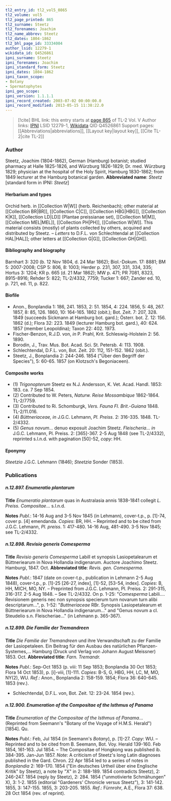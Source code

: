 ```yaml
---
tl2_entry_id: tl2_vol5_0865
tl2_volume: vol5
tl2_page_printed: 865
tl2_surname: Steetz
tl2_forenames: Joachim
tl2_name_abbrev: Steetz
tl2_dates: 1804-1862
tl2_bhl_page_id: 33334004
author_lsid: 12279-1
wikidata_id: Q4526861
ipni_surname: Steetz
ipni_forenames: Joachim
ipni_standard_form: Steetz
ipni_dates: 1804-1862
ipni_taxon_scope: 
- Botany
- Spermatophytes
ipni_geo_scope: 
ipni_version: 1.1.1.1
ipni_record_created: 2003-07-02 00:00:00.0
ipni_record_modified: 2013-05-15 11:38:22.0
---
```


> [!cite] BHL link: this entry starts at [page 865](https://www.biodiversitylibrary.org/page/33334004) of TL-2 Vol. V
> Author links: [IPNI](https://www.ipni.org/a/12279-1) LSID 12279-1, [Wikidata](https://www.wikidata.org/wiki/Q4526861) QID Q4526861
> Support pages: [[Abbreviations|abbreviations]], [[Layout key|layout key]], [[Cite TL-2|cite TL-2]]

### Author

Steetz, Joachim (1804-1862), German (Hamburg) botanist; studied pharmacy at Halle 1825-1826, and Würzburg 1826-1829; Dr. med. Würzburg 1829; physician at the hospital of the Holy Spirit, Hamburg 1830-1862; from 1849 lecturer at the Hamburg botanical garden. 
**Abbreviated name**: *Steetz* \[standard form in IPNI: *Steetz*\]

#### Herbarium and types

Orchid herb. in [[Collection W|W]] (herb. Reichenbach); other material at [[Collection BR|BR]], [[Collection C|C]], [[Collection HBG|HBG]], [[Collection K|K]], [[Collection LD|LD]] (Plantae preissianae set), [[Collection M|M]], [[Collection MEL|MEL]], [[Collection PH|PH]], [[Collection W|W]]. This material consists (mostly) of plants collected by others, acquired and distributed by Steetz. – *Letters* to D.F.L. von Schlechtendal at [[Collection HAL|HAL]]; other letters at [[Collection G|G]], [[Collection GH|GH]].

#### Bibliography and biography

Barnhart 3: 320 (b. 12 Nov 1804, d. 24 Mar 1862); Biol.-Dokum. 17: 8881; BM 5: 2007-2008; CSP 5: 806, 8: 1003; Herder p. 231, 307, 331, 334, 335; Hortus 3: 1204; KR p. 665 (d. 21 Mar 1862); MW p. 471; PR 7081, 8323, 8915-8916; Rehder 5: 822; TL-2/4332, 7759; Tucker 1: 667; Zander ed. 10, p. 721, ed. 11, p. 822.

#### Biofile

- Anon., Bonplandia 1: 186, 241. 1853, 2: 51. 1854, 4: 224. 1856, 5: 48, 267. 1857, 8: 85, 126. 1860, 10: 164-165. 1862 (obit.); Bot. Zeit. 7: 207, 328. 1849 (succeeds Sickmann at Hamburg bot. gard.); Österr. bot. Z. 12: 156. 1862 (d.); Flora 32: 223. 1849 (lecturer Hamburg bot. gard.), 40: 624. 1857 (member Leopoldina); Taxon 22: 402. 1973.
- Fischer-Benzon, R.J.D. von, *in* P. Prahl, Krit. Schleswig-Holstein 2: 56. 1890.
- Borodin, J., Trav. Mus. Bot. Acad. Sci. St. Petersb. 4: 113. 1908.
- Schlechtendal, D.F.L. von, Bot. Zeit. 20: 112, 151-152. 1862 (obit.).
- Steetz, J., Bonplandia 2: 244-246. 1854 ("Über den Begriff der Species"), 5: 60-65. 1857 (on Klotzsch's Begoniaceen).

#### Composite works

- (1) *Trigonopterum* Steetz ex N.J. Andersson, K. Vet. Acad. Handl. 1853: 183. ca. 7 Sep 1854.
- (2) Contributed to W. Peters, *Naturw. Reise Mossambique* 1862-1864. TL-2/7759.
- (3) Contributed to Ri. Schomburgk, *Vers. Fauna Fl. Brit*.-*Guiana* 1848. TL-2/11.016.
- (4) *Büttneriaceae, in* J.G.C. Lehmann, *Pl. Preiss*. 2: 316-335. 1848. TL-2/4332.
- (5) *Genus novum*... denuo exposuit Joachim Steetz. *Fleischeria... in* J.G.C. Lehmann, Pl. Preiss. 2: \[365\]-367. 2-5 Aug 1848 (see TL-2/4332), reprinted s.l.n.d. with pagination \[50\]-52, *copy*: HH.

#### Eponymy

*Steetzia* J.G.C. Lehmann (1846); *Steetzia* Sonder (1853).

### Publications

##### n.12.897. Enumeratio plantarum

**Title**
*Enumeratio plantarum* quas in Australasia annis 1838-1841 collegit *L. Preiss. Compositae*... s.l.n.d.

**Notes**
*Publ*.: 14-16 Aug and 3-5 Nov 1845 (in Lehmann), cover-t.p., p. \[1\]-74, cover p. \[4\] emendanda. *Copies*: BR, HH. – Reprinted and to be cited from J.G.C. Lehmann, *Pl. preiss*. 1: 417-480. 14-16 Aug, 481-490. 3-5 Nov 1845; see TL-2/4332.

##### n.12.898. Revisio generis Comesperma

**Title**
*Revisio generis Comesperma* Labill et synopsis Lasiopetalearum et Büttneriearum in Nova Hollandia indigenarum. Auctore Joachimo Steetz. Hamburgi, 1847. Oct.
**Abbreviated title**: *Revis. gen. Comesperma*.

**Notes**
*Publ*.: 1847 (date on cover-t.p., publication in Lehmann 2-5 Aug 1848), cover-t.p., p. \[1\]-25 \[26-27, index\], \[1\]-52, \[53-54, index\]. *Copies*: B, HH, MICH, MO, NY. – Preprinted from J.G.C. Lehmann, Pl. Preiss. 2: 291-315, 316-317. 2-5 Aug 1848. – See TL-2/4332. On p. 1-25: "*Comesperma* Labili.... Revisionem generis nec non synopsis specierum turn novarum turn alibi descriptarum...", p. 1-52: "*Buttneriaceae* RBr. Synopsis Lasiopetalearum et Büttneriearum in Nova Hollandia indigenarum..." and "Genus novum a cl. Steudelio s.n. Fleischeriae..." (in Lehmann p. 365-367).

##### n.12.899. Die Familie der Tremandreen

**Title**
*Die Familie der Tremandreen* und ihre Verwandtschaft zu der Familie der Lasiopetaleen. Ein Beitrag für den Ausbau des natürlichen Pflanzen-Systemes,... Hamburg (Druck und Verlag von Johann August Meissner) 1853. Oct.
**Abbreviated title**: *Farn. Tremandr.*

**Notes**
*Publ*.: Sep-Oct 1853 (p. viii: 11 Sep 1853; Bonplandia 30 Oct 1853; Flora 14 Oct 1853), p. \[i\]-viii, \[1\]-111. *Copies*: B-S, G, HBG, HH, LC, M, MO, NY(2), WU.
*Ref*.: Anon., Bonplandia 2: 158-159. 1854; Flora 36: 640-645. 1853 (rev.).
- Schlechtendal, D.F.L. von, Bot. Zeit. 12: 23-24. 1854 (rev.).

##### n.12.900. Enumeration of the Compositae of the Isthmus of Panama

**Title**
*Enumeration of the Compositae of the Isthmus of Panama*... (Reprinted from Seemann's "Botany of the Voyage of H.M.S. Herald") \[1854\]. Qu.

**Notes**
*Publ*.: Feb, Jul 1854 (in Seemann's *Botany*), p. \[1\]-27. *Copy*: WU. – Reprinted and to be cited from B. Seemann, Bot. Voy. Herald 139-160. Feb 1854, 161-163. Jul 1854. – The Compositae of Hongkong was published ib. 384-395. Jan-Jun 1857.
*Note*: A criticism of Steetz's long Latin diagnoses published in the Gard. Chron. 22 Apr 1854 led to a series of notes in *Bonplandia* 2: 169-170. 1854 ("Ein deutsches Urtheil über eine Englische Kritik" by Steetz), a note by "X" in 2: 188-189. 1854 contradicts Steetz), 2: 246-247. 1854 (reply by Steetz), 2: 284. 1854 ("unmotivierte Schmähungen" X), 3: 1-2. 1855 (editorial "Gardeners' Chronicle versus Steetz"), 3: 141-142. 1855, 3: 147-155. 1855, 3: 203-205. 1855.
*Ref*.: Fürnrohr, A.E., Flora 37: 638. 28 Oct 1854 (rev. of reprint).

